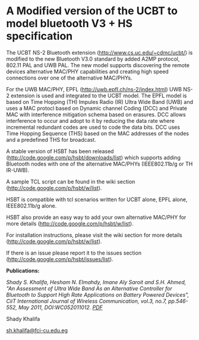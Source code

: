 # A Modified version of the UCBT to model bluetooth V3 + HS specification #

The UCBT NS-2 Bluetooth extension (http://www.cs.uc.edu/~cdmc/ucbt/) is modified to the new Bluetooth V3.0 standard by added A2MP protocol, 802.11 PAL and UWB PAL. The new model supports discovering the remote devices alternative MAC/PHY capabilities and creating high speed connections over one of the alternative MAC/PHYs.

For the UWB MAC/PHY, EPFL (http://uwb.epfl.ch/ns-2/index.html) UWB NS-2 extension is used and integrated to the UCBT model. The EPFL model is based on Time Hopping (TH) Impules Radio (IR) Ultra Wide Band (UWB) and uses a MAC protocl based on Dynamic channel Coding (DCC) and Private MAC with interference mitigation schema based on erasures. DCC allows interference to occur and adopt to it by reducing the data rate where incremental redundant codes are used to code the data bits. DCC uses Time Hopping Sequence (THS) based on the MAC addresses of the nodes and a predefined THS for broadcast.

A stable version of HSBT has been released (http://code.google.com/p/hsbt/downloads/list) which supports adding Bluetooth nodes with one of the alternative MAC/PHYs (IEEE802.11b/g or TH IR-UWB).

A sample TCL script can be found in the wiki section (http://code.google.com/p/hsbt/w/list).

HSBT is compatible with tcl scenarios written for UCBT alone, EPFL alone, IEEE802.11b/g alone.

HSBT also provide an easy way to add your own alternative MAC/PHY for more details (http://code.google.com/p/hsbt/w/list).

For installation instructions, please visit the wiki section for more details (http://code.google.com/p/hsbt/w/list).

If there is an issue please report it to the issues section (http://code.google.com/p/hsbt/issues/list).

**Publications:**

_Shady S. Khalifa, Hesham N. Elmahdy, Imane Aly Saroit and S.H. Ahmed, "An Assessment of Ultra Wide Band As an Alternative Controller for Bluetooth to Support High Rate Applications on Battery Powered Devices", CiiT International Journal of Wireless Communication, vol.3, no.7, pp.546-552, May 2011, DOI:WC052011012. [PDF](http://www.researchgate.net/profile/Shady_Khalifa/publication/215654787_An_Assessment_of_Ultra_Wide_Band_As_an_Alternative__Controller_for_Bluetooth_to_Support_High_Rate__Applications_on_Battery_Powered_Devices?jtp=false)_


Shady Khalifa

sh.khalifa@fci-cu.edu.eg